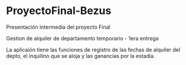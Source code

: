 # ProyectoFinal-Bezus
Presentación intermedia del proyecto Final

Gestion de alquiler de departamento temporario - 1era entrega

La aplicaión tiene las funciones de registro de las fechas de alquiler del depto, el inquilino que se aloja y las ganancias por la estadia.


